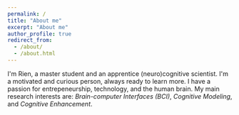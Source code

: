 ```yaml
---
permalink: /
title: "About me"
excerpt: "About me"
author_profile: true
redirect_from: 
  - /about/
  - /about.html
---
```


I'm Rien, a master student and an apprentice (neuro)cognitive scientist. I'm a motivated and curious person, always ready to learn more. 
I have a passion for entrepeneurship, technology, and the human brain. 
My main research interests are: 
*Brain-computer Interfaces (BCI)*, *Cognitive Modeling*, and *Cognitive Enhancement*. 






